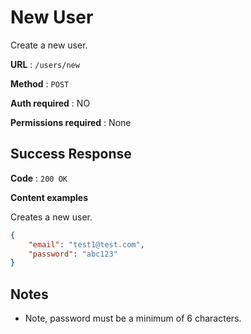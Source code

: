 # New User

Create a new user.

**URL** : `/users/new`

**Method** : `POST`

**Auth required** : NO

**Permissions required** : None

## Success Response

**Code** : `200 OK`

**Content examples**

Creates a new user.

```json
{
    "email": "test1@test.com",
    "password": "abc123"
}
```

## Notes

*  Note, password must be a minimum of 6 characters.
